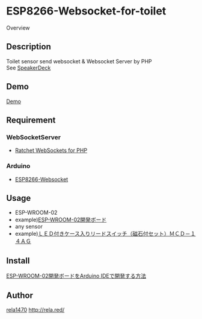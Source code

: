 # ESP8266-Websocket-for-toilet



Overview

## Description
Toilet sensor send websocket & Websocket Server by PHP  
See [SpeakerDeck](https://speakerdeck.com/rela1470/oratta-toilet-2)

## Demo
[Demo](https://pic.twitter.com/sD9Y4yL7FA)

## Requirement

### WebSocketServer
* [Ratchet WebSockets for PHP](http://socketo.me/)

### Arduino 
* [ESP8266-Websocket](https://github.com/morrissinger/ESP8266-Websocket)

## Usage
 * ESP-WROOM-02
  * example)[ESP-WROOM-02開発ボード](https://www.switch-science.com/catalog/2500/)
 * any sensor
  * example)[ＬＥＤ付きケース入りリードスイッチ（磁石付セット）ＭＣＤ－１４ＡＧ](http://akizukidenshi.com/catalog/g/gP-04026/)

## Install

[ESP-WROOM-02開発ボードをArduino IDEで開発する方法](http://trac.switch-science.com/wiki/esp_dev_arduino_ide)

## Author

[rela1470](https://github.com/rela1470)
http://rela.red/